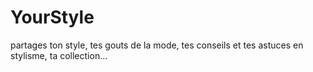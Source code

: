 # YourStyle
partages ton style, tes gouts de la mode, tes conseils et tes astuces en stylisme, ta collection...
